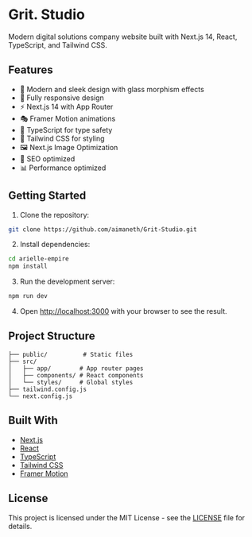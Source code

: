 # Grit. Studio

Modern digital solutions company website built with Next.js 14, React, TypeScript, and Tailwind CSS.

## Features

- 🎨 Modern and sleek design with glass morphism effects
- 📱 Fully responsive design
- ⚡ Next.js 14 with App Router
- 🎭 Framer Motion animations
- 🎯 TypeScript for type safety
- 🎨 Tailwind CSS for styling
- 🖼️ Next.js Image Optimization
- 🤖 SEO optimized
- 📊 Performance optimized

## Getting Started

1. Clone the repository:
```bash
git clone https://github.com/aimaneth/Grit-Studio.git
```

2. Install dependencies:
```bash
cd arielle-empire
npm install
```

3. Run the development server:
```bash
npm run dev
```

4. Open [http://localhost:3000](http://localhost:3000) with your browser to see the result.

## Project Structure

```
├── public/          # Static files
├── src/
│   ├── app/        # App router pages
│   ├── components/ # React components
│   └── styles/     # Global styles
├── tailwind.config.js
└── next.config.js
```

## Built With

- [Next.js](https://nextjs.org/)
- [React](https://reactjs.org/)
- [TypeScript](https://www.typescriptlang.org/)
- [Tailwind CSS](https://tailwindcss.com/)
- [Framer Motion](https://www.framer.com/motion/)

## License

This project is licensed under the MIT License - see the [LICENSE](LICENSE) file for details.
